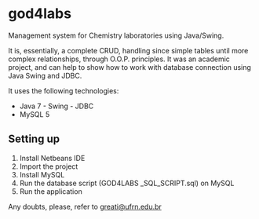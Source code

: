 # god4labs
Management system for Chemistry laboratories using Java/Swing.

It is, essentially, a complete CRUD, handling since simple tables until more complex relationships, through O.O.P. principles. It was an academic project, and can help to show how to work with database connection using Java Swing and JDBC.

It uses the following technologies:
* Java 7 - Swing - JDBC
* MySQL 5

## Setting up
1. Install Netbeans IDE
2. Import the project
3. Install MySQL
4. Run the database script (GOD4LABS _SQL_SCRIPT.sql) on MySQL
5. Run the application

Any doubts, please, refer to greati@ufrn.edu.br


